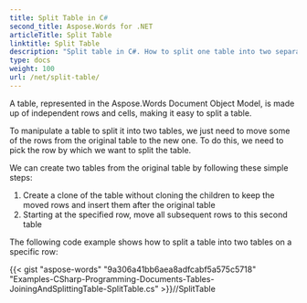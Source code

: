 ```yaml
---
title: Split Table in C#
second_title: Aspose.Words for .NET
articleTitle: Split Table
linktitle: Split Table
description: "Split table in C#. How to split one table into two separate tables C#."
type: docs
weight: 100
url: /net/split-table/
---
```


A table, represented in the Aspose.Words Document Object Model, is made up of independent rows and cells, making it easy to split a table.

To manipulate a table to split it into two tables, we just need to move some of the rows from the original table to the new one. To do this, we need to pick the row by which we want to split the table.

We can create two tables from the original table by following these simple steps:

1. Create a clone of the table without cloning the children to keep the moved rows and insert them after the original table
2. Starting at the specified row, move all subsequent rows to this second table

The following code example shows how to split a table into two tables on a specific row:

{{< gist "aspose-words" "9a306a41bb6aea8adfcabf5a575c5718" "Examples-CSharp-Programming-Documents-Tables-JoiningAndSplittingTable-SplitTable.cs" >}}//SplitTable
